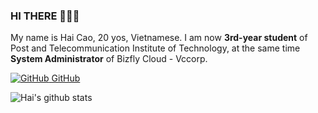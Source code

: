 ### HI THERE 👋👋👋
My name is Hai Cao, 20 yos, Vietnamese. I am now **3rd-year student** of Post and Telecommunication Institute of Technology, at the same time **System Administrator** of Bizfly Cloud - Vccorp.

[![GitHub](https://i.stack.imgur.com/tskMh.png) GitHub](https://github.com/CDHai/)



![Hai's github stats](https://github-readme-stats-git-masterrstaa-rickstaa.vercel.app/api?username=CDHai&show_icons=true&theme=tokyonight&hide=contribs,prs,issues)
